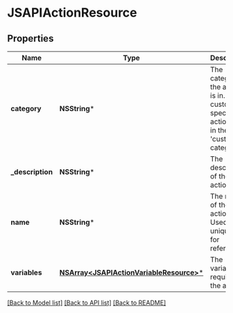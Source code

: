 # JSAPIActionResource

## Properties
Name | Type | Description | Notes
------------ | ------------- | ------------- | -------------
**category** | **NSString*** | The category the action is in. All customer specific actions are in the &#39;custom&#39; category | [optional] 
**_description** | **NSString*** | The description of the action | 
**name** | **NSString*** | The name of the action. Used as the unique id for reference | 
**variables** | [**NSArray&lt;JSAPIActionVariableResource&gt;***](JSAPIActionVariableResource.md) | The variables required for the action | 

[[Back to Model list]](../README.md#documentation-for-models) [[Back to API list]](../README.md#documentation-for-api-endpoints) [[Back to README]](../README.md)


